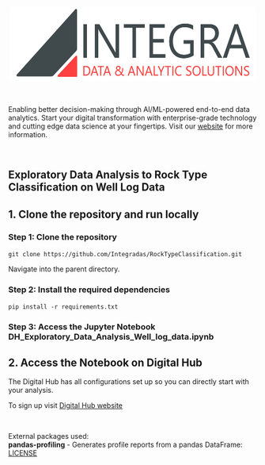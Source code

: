 
<br>
<p align="center">
  <img width="500" height="150" src="imgs/logo.png">
</p>

<br>

Enabling better decision-making through AI/ML-powered end-to-end data analytics. Start your digital transformation with enterprise-grade technology and cutting edge data science at your fingertips. Visit our [ website](https://www.integradas.ca/) for more information.

<br>

##  Exploratory Data Analysis to Rock Type Classification on Well Log Data<br>

## 1. Clone the repository and run locally

### Step 1: Clone the repository

```
git clone https://github.com/Integradas/RockTypeClassification.git

```

Navigate into the parent directory.

### Step 2: Install the required dependencies


```
pip install -r requirements.txt

```

### Step 3: Access the Jupyter Notebook DH_Exploratory_Data_Analysis_Well_log_data.ipynb

## 2. Access the Notebook on Digital Hub <br>

The Digital Hub has all configurations set up so you can directly start with your analysis.

To sign up visit [Digital Hub website](https://www.digitalhub.io/)






<br>

External packages used: <br>
**pandas-profiling** - Generates profile reports from a pandas DataFrame: [LICENSE](https://github.com/pandas-profiling/pandas-profiling/blob/master/LICENSE)<br>
